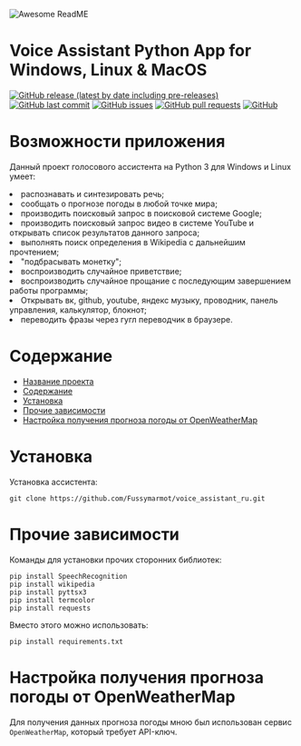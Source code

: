 ![Awesome ReadME](https://avatars.mds.yandex.net/i?id=1bb1dfd9088da51d4096a5e1adc2943a_l-5277049-images-thumbs&n=13)

# Voice Assistant Python App for Windows, Linux & MacOS

[![GitHub release (latest by date including pre-releases)](https://img.shields.io/github/v/release/navendu-pottekkat/awesome-readme?include_prereleases)](https://img.shields.io/github/v/release/navendu-pottekkat/awesome-readme?include_prereleases)
[![GitHub last commit](https://img.shields.io/github/last-commit/navendu-pottekkat/awesome-readme)](https://img.shields.io/github/last-commit/navendu-pottekkat/awesome-readme)
[![GitHub issues](https://img.shields.io/github/issues-raw/navendu-pottekkat/awesome-readme)](https://img.shields.io/github/issues-raw/navendu-pottekkat/awesome-readme)
[![GitHub pull requests](https://img.shields.io/github/issues-pr/navendu-pottekkat/awesome-readme)](https://img.shields.io/github/issues-pr/navendu-pottekkat/awesome-readme)
[![GitHub](https://img.shields.io/github/license/navendu-pottekkat/awesome-readme)](https://img.shields.io/github/license/navendu-pottekkat/awesome-readme)

<h1>Возможности приложения</h1>
<p>Данный проект голосового ассистента на Python 3 для Windows и Linux умеет:</p>
<li>распознавать и синтезировать речь;</li>
<li>сообщать о прогнозе погоды в любой точке мира;</li>
<li>производить поисковый запрос в поисковой системе Google;</li>
<li>производить поисковый запрос видео в системе YouTube и открывать список результатов данного запроса;</li>
<li>выполнять поиск определения в Wikipedia c дальнейшим прочтением;</li>
<li>"подбрасывать монетку";</li>
<li>воспроизводить случайное приветствие;</li>
<li>воспроизводить случайное прощание с последующим завершением работы программы;</li>
<li>Открывать вк, github, youtube, яндекс музыку, проводник, панель управления, калькулятор, блокнот;</li>
<li>переводить фразы через гугл переводчик в браузере.</li>


# Содержание
- [Название проекта](#voice-assistant-python-app-for-windows,-linux-&--macos)
- [Содержание](#содержание)
- [Установка](#установка)
- [Прочие зависимости](#прочие-зависимости)
- [Настройка получения прогноза погоды от OpenWeatherMap](#настройка-получения-прогноза-погоды-от-openweathermap)

# Установка
Установка ассистента:
```shell
git clone https://github.com/Fussymarmot/voice_assistant_ru.git
```

# Прочие зависимости
Команды для установки прочих сторонних библиотек:
```shell
pip install SpeechRecognition
pip install wikipedia
pip install pyttsx3
pip install termcolor
pip install requests
```
Вместо этого можно использовать:
```shell
pip install requirements.txt
```

# Настройка получения прогноза погоды от OpenWeatherMap
Для получения данных прогноза погоды мною был использован сервис `OpenWeatherMap`, который требует API-ключ. 
